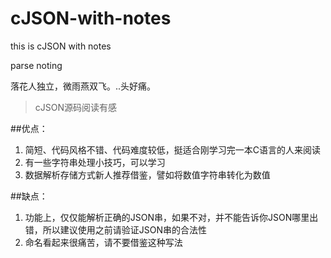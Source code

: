 # cJSON-with-notes

this is cJSON with notes

parse noting

落花人独立，微雨燕双飞。..头好痛。

> cJSON源码阅读有感


##优点：

1. 简短、代码风格不错、代码难度较低，挺适合刚学习完一本C语言的人来阅读
2. 有一些字符串处理小技巧，可以学习
3. 数据解析存储方式新人推荐借鉴，譬如将数值字符串转化为数值

##缺点：

1. 功能上，仅仅能解析正确的JSON串，如果不对，并不能告诉你JSON哪里出错，所以建议使用之前请验证JSON串的合法性
2. 命名看起来很痛苦，请不要借鉴这种写法